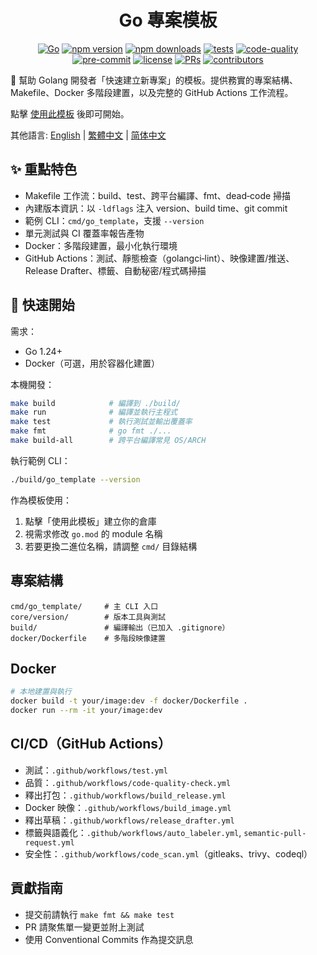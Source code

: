 <div align="center" markdown="1">

# Go 專案模板

[![Go](https://img.shields.io/badge/Go-1.24+-00ADD8?logo=go&logoColor=white)](https://go.dev/dl/)
[![npm version](https://img.shields.io/npm/v/@mai0313/go_template?logo=npm&style=flat-square&color=CB3837)](https://www.npmjs.com/package/@mai0313/go_template)
[![npm downloads](https://img.shields.io/npm/dt/@mai0313/go_template?logo=npm&style=flat-square)](https://www.npmjs.com/package/@mai0313/go_template)
[![tests](https://github.com/Mai0313/go_template/actions/workflows/test.yml/badge.svg)](.github/workflows/test.yml)
[![code-quality](https://github.com/Mai0313/go_template/actions/workflows/code-quality-check.yml/badge.svg)](https://github.com/Mai0313/go_template/actions/workflows/code-quality-check.yml)
[![pre-commit](https://img.shields.io/badge/pre--commit-enabled-brightgreen?logo=pre-commit)](https://github.com/pre-commit/pre-commit)
[![license](https://img.shields.io/badge/License-MIT-green.svg?labelColor=gray)](https://github.com/Mai0313/go_template/tree/master?tab=License-1-ov-file)
[![PRs](https://img.shields.io/badge/PRs-welcome-brightgreen.svg)](https://github.com/Mai0313/go_template/pulls)
[![contributors](https://img.shields.io/github/contributors/Mai0313/go_template.svg)](https://github.com/Mai0313/go_template/graphs/contributors)

</div>

🚀 幫助 Golang 開發者「快速建立新專案」的模板。提供務實的專案結構、Makefile、Docker 多階段建置，以及完整的 GitHub Actions 工作流程。

點擊 [使用此模板](../../generate) 後即可開始。

其他語言: [English](README.md) | [繁體中文](README.zh-TW.md) | [简体中文](README.zh-CN.md)

## ✨ 重點特色

- Makefile 工作流：build、test、跨平台編譯、fmt、dead‑code 掃描
- 內建版本資訊：以 `-ldflags` 注入 version、build time、git commit
- 範例 CLI：`cmd/go_template`，支援 `--version`
- 單元測試與 CI 覆蓋率報告產物
- Docker：多階段建置，最小化執行環境
- GitHub Actions：測試、靜態檢查（golangci‑lint）、映像建置/推送、Release Drafter、標籤、自動秘密/程式碼掃描

## 🚀 快速開始

需求：

- Go 1.24+
- Docker（可選，用於容器化建置）

本機開發：

```bash
make build            # 編譯到 ./build/
make run              # 編譯並執行主程式
make test             # 執行測試並輸出覆蓋率
make fmt              # go fmt ./...
make build-all        # 跨平台編譯常見 OS/ARCH
```

執行範例 CLI：

```bash
./build/go_template --version
```

作為模板使用：

1. 點擊「使用此模板」建立你的倉庫
2. 視需求修改 `go.mod` 的 module 名稱
3. 若要更換二進位名稱，請調整 `cmd/` 目錄結構

## 專案結構

```text
cmd/go_template/     # 主 CLI 入口
core/version/        # 版本工具與測試
build/               # 編譯輸出（已加入 .gitignore）
docker/Dockerfile    # 多階段映像建置
```

## Docker

```bash
# 本地建置與執行
docker build -t your/image:dev -f docker/Dockerfile .
docker run --rm -it your/image:dev
```

## CI/CD（GitHub Actions）

- 測試：`.github/workflows/test.yml`
- 品質：`.github/workflows/code-quality-check.yml`
- 釋出打包：`.github/workflows/build_release.yml`
- Docker 映像：`.github/workflows/build_image.yml`
- 釋出草稿：`.github/workflows/release_drafter.yml`
- 標籤與語義化：`.github/workflows/auto_labeler.yml`, `semantic-pull-request.yml`
- 安全性：`.github/workflows/code_scan.yml`（gitleaks、trivy、codeql）

## 貢獻指南

- 提交前請執行 `make fmt && make test`
- PR 請聚焦單一變更並附上測試
- 使用 Conventional Commits 作為提交訊息
